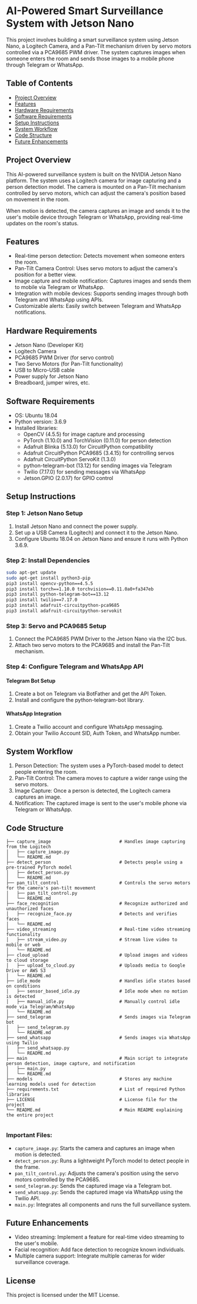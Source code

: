 # AI-Powered Smart Surveillance System with Jetson Nano

This project involves building a smart surveillance system using Jetson Nano, a Logitech Camera, and a Pan-Tilt mechanism driven by servo motors controlled via a PCA9685 PWM driver. The system captures images when someone enters the room and sends those images to a mobile phone through Telegram or WhatsApp.

## Table of Contents
- [Project Overview](#project-overview)
- [Features](#features)
- [Hardware Requirements](#hardware-requirements)
- [Software Requirements](#software-requirements)
- [Setup Instructions](#setup-instructions)
- [System Workflow](#system-workflow)
- [Code Structure](#code-structure)
- [Future Enhancements](#future-enhancements)

## Project Overview

This AI-powered surveillance system is built on the NVIDIA Jetson Nano platform. The system uses a Logitech camera for image capturing and a person detection model. The camera is mounted on a Pan-Tilt mechanism controlled by servo motors, which can adjust the camera's position based on movement in the room.

When motion is detected, the camera captures an image and sends it to the user's mobile device through Telegram or WhatsApp, providing real-time updates on the room's status.

## Features

- Real-time person detection: Detects movement when someone enters the room.
- Pan-Tilt Camera Control: Uses servo motors to adjust the camera's position for a better view.
- Image capture and mobile notification: Captures images and sends them to mobile via Telegram or WhatsApp.
- Integration with mobile devices: Supports sending images through both Telegram and WhatsApp using APIs.
- Customizable alerts: Easily switch between Telegram and WhatsApp notifications.

## Hardware Requirements

- Jetson Nano (Developer Kit)
- Logitech Camera
- PCA9685 PWM Driver (for servo control)
- Two Servo Motors (for Pan-Tilt functionality)
- USB to Micro-USB cable
- Power supply for Jetson Nano
- Breadboard, jumper wires, etc.

## Software Requirements

- OS: Ubuntu 18.04
- Python version: 3.6.9
- Installed libraries:
  - OpenCV (4.5.5) for image capture and processing
  - PyTorch (1.10.0) and TorchVision (0.11.0) for person detection
  - Adafruit Blinka (5.13.0) for CircuitPython compatibility
  - Adafruit CircuitPython PCA9685 (3.4.15) for controlling servos
  - Adafruit CircuitPython ServoKit (1.3.0)
  - python-telegram-bot (13.12) for sending images via Telegram
  - Twilio (7.17.0) for sending messages via WhatsApp
  - Jetson.GPIO (2.0.17) for GPIO control

## Setup Instructions

### Step 1: Jetson Nano Setup
1. Install Jetson Nano and connect the power supply.
2. Set up a USB Camera (Logitech) and connect it to the Jetson Nano.
3. Configure Ubuntu 18.04 on Jetson Nano and ensure it runs with Python 3.6.9.

### Step 2: Install Dependencies
```bash
sudo apt-get update
sudo apt-get install python3-pip
pip3 install opencv-python==4.5.5
pip3 install torch==1.10.0 torchvision==0.11.0a0+fa347eb
pip3 install python-telegram-bot==13.12
pip3 install twilio==7.17.0
pip3 install adafruit-circuitpython-pca9685
pip3 install adafruit-circuitpython-servokit
```

### Step 3: Servo and PCA9685 Setup
1. Connect the PCA9685 PWM Driver to the Jetson Nano via the I2C bus.
2. Attach two servo motors to the PCA9685 and install the Pan-Tilt mechanism.

### Step 4: Configure Telegram and WhatsApp API
#### Telegram Bot Setup
1. Create a bot on Telegram via BotFather and get the API Token.
2. Install and configure the python-telegram-bot library.

#### WhatsApp Integration
1. Create a Twilio account and configure WhatsApp messaging.
2. Obtain your Twilio Account SID, Auth Token, and WhatsApp number.

## System Workflow

1. Person Detection: The system uses a PyTorch-based model to detect people entering the room.
2. Pan-Tilt Control: The camera moves to capture a wider range using the servo motors.
3. Image Capture: Once a person is detected, the Logitech camera captures an image.
4. Notification: The captured image is sent to the user's mobile phone via Telegram or WhatsApp.

## Code Structure

```
├── capture_image                          # Handles image capturing from the Logitech
│   ├── capture_image.py           
│   └── README.md
├── detect_person                          # Detects people using a pre-trained PyTorch model
│   ├── detect_person.py                   
│   └── README.md
├── pan_tilt_control                       # Controls the servo motors for the camera's pan-tilt movement
│   ├── pan_tilt_control.py
│   └── README.md
├── face_recognition                       # Recognize authorized and unauthorized faces
│   ├── recognize_face.py                  # Detects and verifies faces
│   └── README.md
├── video_streaming                        # Real-time video streaming functionality
│   ├── stream_video.py                    # Stream live video to mobile or web
│   └── README.md
├── cloud_upload                           # Upload images and videos to cloud storage
│   ├── upload_to_cloud.py                 # Uploads media to Google Drive or AWS S3
│   └── README.md
├── idle_mode                              # Handles idle states based on conditions
│   ├── sensor_based_idle.py               # Idle mode when no motion is detected
│   ├── manual_idle.py                     # Manually control idle mode via Telegram/WhatsApp
│   └── README.md
├── send_telegram                          # Sends images via Telegram bot
│   ├── send_telegram.py
│   └── README.md
├── send_whatsapp                          # Sends images via WhatsApp using Twilio                        
│   ├── send_whatsapp.py
│   └── README.md
├── main                                   # Main script to integrate person detection, image capture, and notification                               
│   ├── main.py
│   └── README.md
├── models                                 # Stores any machine learning models used for detection                                
├── requirements.txt                       # List of required Python libraries
├── LICENSE                                # License file for the project
└── README.md                              # Main README explaining the entire project


```

### Important Files:
- `capture_image.py`: Starts the camera and captures an image when motion is detected.
- `detect_person.py`: Runs a lightweight PyTorch model to detect people in the frame.
- `pan_tilt_control.py`: Adjusts the camera's position using the servo motors controlled by the PCA9685.
- `send_telegram.py`: Sends the captured image via a Telegram bot.
- `send_whatsapp.py`: Sends the captured image via WhatsApp using the Twilio API.
- `main.py`: Integrates all components and runs the full surveillance system.

## Future Enhancements

- Video streaming: Implement a feature for real-time video streaming to the user's mobile.
- Facial recognition: Add face detection to recognize known individuals.
- Multiple camera support: Integrate multiple cameras for wider surveillance coverage.

## License

This project is licensed under the MIT License.
